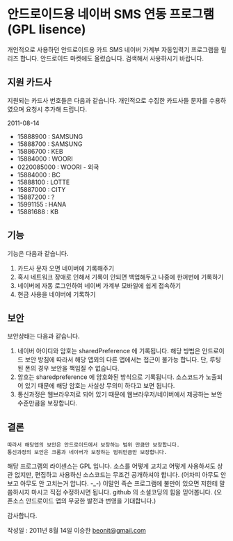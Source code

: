 안드로이드용 네이버 SMS 연동 프로그램 (GPL lisence)
===================================================

개인적으로 사용하던 안드로이드용 카드 SMS 네이버 가계부 자동입력기 프로그램을 릴리즈 합니다.
안드로이드 마켓에도 올렸습니다. 검색해서 사용하시기 바랍니다.

지원 카드사
-------------

지원되는 카드사 번호들은 다음과 같습니다.
개인적으로 수집한 카드사들 문자를 수용하였으며 요청시 추가해 드립니다.

2011-08-14

 - 15888900       : SAMSUNG
 - 15888700       : SAMSUNG
 - 15886700       : KEB
 - 15884000       : WOORI
 - 0220085000     : WOORI - 외국
 - 15884000       : BC
 - 15888100       : LOTTE
 - 15887000       : CITY
 - 15887200       : ?
 - 15991155       : HANA
 - 15881688       : KB

기능
------

기능은 다음과 같습니다.

 1. 카드사 문자 오면 네이버에 기록해주기
 2. 혹시 네트워크 장애로 인해서 기록이 안되면 백업해두고 나중에 한꺼번에 기록하기
 3. 네이버에 자동 로그인하여 네이버 가계부 모바일에 쉽게 접속하기
 4. 현금 사용을 네이버에 기록하기

보안
------

보안상태는 다음과 같습니다.

 1. 네이버 아이디와 암호는 sharedPreference 에 기록됩니다.
    해당 방법은 안드로이드 보안 방침에 따라서 해당 앱외의 다른 앱에서는 접근이 불가능 합니다.
    단, 루팅된 폰의 경우 보안을 책임질 수 없습니다.
 2. 암호는 sharedpreference 에 암호화된 방식으로 기록됩니다.
    소스코드가 노출되어 있기 때문에 해당 암호는 사실상 무의미 하다고 보면 됩니다.
 3. 통신과정은 웹브라우저로 되어 있기 때문에 웹브라우저/네이버에서 제공하는 보안 수준만큼을 보장합니다.

결론
-------

    따라서 해당앱의 보안은 안드로이드에서 보장하는 범위 만큼만 보장합니다.
    통신과정의 보안은 크롬과 네이버가 보장하는 범위만큼만 보장합니다.

해당 프로그램의 라이센스는 GPL 입니다.
소스를 어떻게 고치고 어떻게 사용하셔도 상관 없지만, 편집하고 사용하신 소스코드는 무조건 공개하셔야 합니다.
(어차피 아무도 안보고 아무도 안 고치는거 압니다. -_-)
이말인 즉슨 프로그램에 불만이 있으면 저한테 말씀하시지 마시고 직접 수정하시면 됩니다. github 의 소셜코딩의 힘을 믿어봅니다. (오픈소스 안드로이드 앱의 무궁한 발전과 번영을 기대합니다.)

감사합니다.

작성일 : 2011년 8월 14일
이승한 beonit@gmail.com
